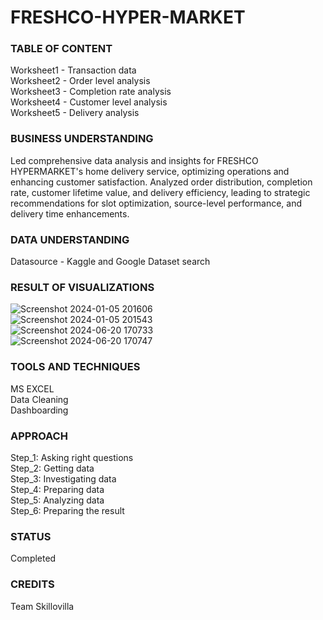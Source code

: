 #                                         FRESHCO-HYPER-MARKET

### TABLE OF CONTENT
Worksheet1 - Transaction data <br>
Worksheet2 - Order level analysis <br>
Worksheet3 - Completion rate analysis <br>
Worksheet4 - Customer level analysis <br>
Worksheet5 - Delivery analysis <br>

### BUSINESS UNDERSTANDING
Led comprehensive data analysis and insights for FRESHCO HYPERMARKET's home delivery service, optimizing operations and enhancing customer satisfaction. Analyzed order distribution, completion rate, customer lifetime value, and delivery efficiency, leading to strategic recommendations for slot optimization, source-level performance, and delivery time enhancements.

### DATA UNDERSTANDING
Datasource - Kaggle and Google Dataset search

### RESULT OF VISUALIZATIONS
![Screenshot 2024-01-05 201606](https://github.com/omrajeshchitmalwar/FRESHCO-HYPER-MARKET/assets/92293388/7f8301a7-975b-4cff-bd02-7efd10d7e493) <br>
![Screenshot 2024-01-05 201543](https://github.com/omrajeshchitmalwar/FRESHCO-HYPER-MARKET/assets/92293388/f94820fb-985a-412b-89cc-f59a2cd6baba) <br>
![Screenshot 2024-06-20 170733](https://github.com/omrajeshchitmalwar/FRESHCO-HYPERMARKET/assets/92293388/d5ce8554-936c-4a44-a26d-ffbbe6c542c4) <br>
![Screenshot 2024-06-20 170747](https://github.com/omrajeshchitmalwar/FRESHCO-HYPERMARKET/assets/92293388/3045b358-afaa-43ac-8ce5-b717b2e13a65)

### TOOLS AND TECHNIQUES
MS EXCEL <br>
Data Cleaning <br>
Dashboarding <br>

### APPROACH
Step_1: Asking right questions <br>
Step_2: Getting data <br>
Step_3: Investigating data <br>
Step_4: Preparing data <br>
Step_5: Analyzing data <br>
Step_6: Preparing the result <br>

### STATUS
Completed

### CREDITS
Team Skillovilla

